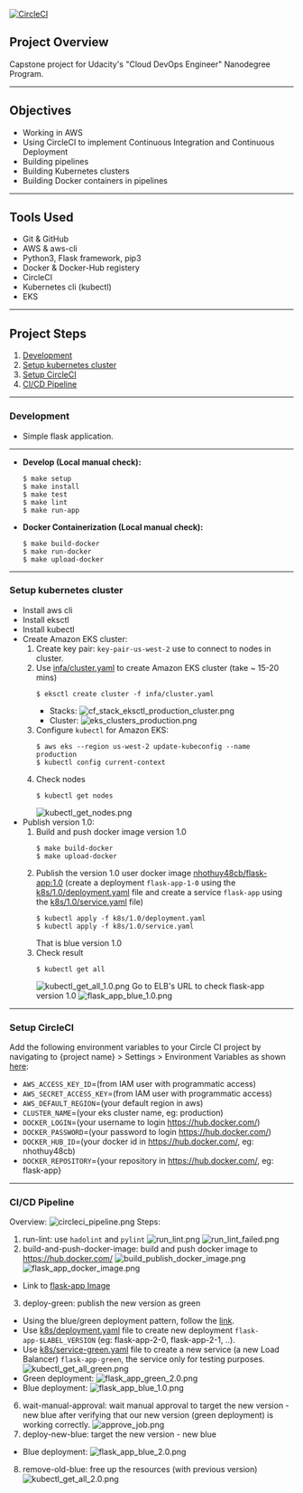 [![CircleCI](https://circleci.com/gh/nhothuy48cb/devops_capstone.svg?style=svg)](https://app.circleci.com/pipelines/github/nhothuy48cb/devops_capstone)
## Project Overview

Capstone project for Udacity's "Cloud DevOps Engineer" Nanodegree Program.

<hr>

## Objectives

- Working in AWS
- Using CircleCI to implement Continuous Integration and Continuous Deployment
- Building pipelines
- Building Kubernetes clusters
- Building Docker containers in pipelines

<hr>

## Tools Used

- Git & GitHub
- AWS & aws-cli
- Python3, Flask framework, pip3
- Docker & Docker-Hub registery
- CircleCI
- Kubernetes cli (kubectl)
- EKS

<hr>

## Project Steps

1. [Development](#development)
2. [Setup kubernetes cluster](#setup-kubernetes-cluster)
3. [Setup CircleCI](#setup-circleci)
4. [CI/CD Pipeline](#cicd-pipeline)

<hr>


### Development

- Simple flask application.

<hr>

- **Develop (Local manual check):**

  ```
  $ make setup
  $ make install
  $ make test
  $ make lint
  $ make run-app
  ```
- **Docker Containerization (Local manual check):**
  ```
  $ make build-docker
  $ make run-docker
  $ make upload-docker
  ```
<hr>

### Setup kubernetes cluster
- Install aws cli
- Install eksctl
- Install kubectl
- Create Amazon EKS cluster:
  1. Create key pair: `key-pair-us-west-2` use to connect to nodes in cluster.
  2. Use [infa/cluster.yaml](./infa/cluster.yaml) to create Amazon EKS cluster (take ~ 15-20 mins)
      ```
     $ eksctl create cluster -f infa/cluster.yaml
     ```
     - Stacks:
     ![cf_stack_eksctl_production_cluster.png](./screenshots/cf_stack_eksctl_production_cluster.png)
     - Cluster:
     ![eks_clusters_production.png](./screenshots/eks_clusters_production.png)
  3. Configure `kubectl` for Amazon EKS:
      ```
     $ aws eks --region us-west-2 update-kubeconfig --name production
     $ kubectl config current-context
      ```
  4. Check nodes
      ```
     $ kubectl get nodes
      ```
     ![kubectl_get_nodes.png](./screenshots/kubectl_get_nodes.png)
- Publish version 1.0:
  1. Build and push docker image version 1.0
     ```
     $ make build-docker
     $ make upload-docker
     ```
  2. Publish the version 1.0 user docker image [nhothuy48cb/flask-app:1.0](https://hub.docker.com/layers/254101442/nhothuy48cb/flask-app/1.0/images/sha256-d9c17a79c90e4f386965bec9594121b99005c60b523b76629c043e88538edfa6?context=repo) (create a deployment `flask-app-1-0` using the [k8s/1.0/deployment.yaml](./k8s/1.0/deployment.yaml) file and create a service `flask-app` using the [k8s/1.0/service.yaml](./k8s/1.0/service.yaml) file)
     ```
     $ kubectl apply -f k8s/1.0/deployment.yaml
     $ kubectl apply -f k8s/1.0/service.yaml
     ```
     That is blue version 1.0
  3. Check result
     ```
     $ kubectl get all
     ```
     ![kubectl_get_all_1.0.png](./screenshots/kubectl_get_all_1.0.png)
     Go to ELB's URL to check flask-app version 1.0
     ![flask_app_blue_1.0.png](./screenshots/flask_app_blue_1.0.png)
<hr>

### Setup CircleCI
Add the following environment variables to your Circle CI project by navigating to {project name} > Settings > Environment Variables as shown [here](https://circleci.com/docs/settings):
- `AWS_ACCESS_KEY_ID`=(from IAM user with programmatic access)
- `AWS_SECRET_ACCESS_KEY`=(from IAM user with programmatic access)
- `AWS_DEFAULT_REGION`=(your default region in aws)
- `CLUSTER_NAME`=(your eks cluster name, eg: production)
- `DOCKER_LOGIN`=(your username to login https://hub.docker.com/)
- `DOCKER_PASSWORD`=(your password to login https://hub.docker.com/)
- `DOCKER_HUB_ID`=(your docker id in https://hub.docker.com/, eg: nhothuy48cb)
- `DOCKER_REPOSITORY`={your repository in https://hub.docker.com/, eg: flask-app}
<hr>

### CI/CD Pipeline
Overview:
![circleci_pipeline.png](./screenshots/circleci_pipeline.png)
Steps:
1. run-lint: use `hadolint` and `pylint`
  ![run_lint.png](./screenshots/run_lint.png)
  ![run_lint_failed.png](./screenshots/run_lint_failed.png)
2. build-and-push-docker-image: build and push docker image to https://hub.docker.com/
  ![build_publish_docker_image.png](./screenshots/build_publish_docker_image.png)
  ![flask_app_docker_image.png](./screenshots/flask_app_docker_image.png)
- Link to [flask-app Image](https://hub.docker.com/repository/docker/nhothuy48cb/flask-app/general)
3. deploy-green: publish the new version as green
- Using the blue/green deployment pattern, follow the [link](https://jeromedecoster.github.io/aws/kubernetes-eks-blue/green-deployment/).
- Use [k8s/deployment.yaml](./k8s/deployment.yaml) file to create new deployment `flask-app-$LABEL_VERSION` (eg: flask-app-2-0, flask-app-2-1, ..).
- Use [k8s/service-green.yaml](./k8s/service-green.yaml) file to create a new service (a new Load Balancer) `flask-app-green`, the service only for testing purposes.
  ![kubectl_get_all_green.png](./screenshots/kubectl_get_all_green.png)
- Green deployment:
  ![flask_app_green_2.0.png](./screenshots/flask_app_green_2.0.png)
- Blue deployment:
  ![flask_app_blue_1.0.png](./screenshots/flask_app_blue_1.0.png)
6. wait-manual-approval: wait manual approval to target the new version - new blue after verifying that our new version (green deployment) is working correctly.
   ![approve_job.png](./screenshots/approve_job.png)
7. deploy-new-blue: target the new version - new blue
- Blue deployment:
  ![flask_app_blue_2.0.png](./screenshots/flask_app_blue_2.0.png)
8. remove-old-blue: free up the resources (with previous version)
   ![kubectl_get_all_2.0.png](./screenshots/kubectl_get_all_2.0.png)
